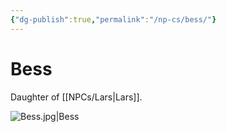 ```yaml
---
{"dg-publish":true,"permalink":"/np-cs/bess/"}
---
```


# Bess
Daughter of [[NPCs/Lars\|Lars]].

![Bess.jpg|Bess](/img/user/Assets/Bess.jpg)
